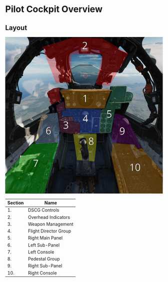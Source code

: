 # Pilot Cockpit Overview

## Layout

![Layout](../../img/pilot_pit_overview.png)

| Section | Name                  |
| ------- | --------------------- |
| 1.      | DSCG Controls         |
| 2.      | Overhead Indicators   |
| 3.      | Weapon Management     |
| 4.      | Flight Director Group |
| 5.      | Right Main Panel      |
| 6.      | Left Sub-Panel        |
| 7.      | Left Console          |
| 8.      | Pedestal Group        |
| 9.      | Right Sub-Panel       |
| 10.     | Right Console         |
